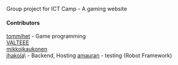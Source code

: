 Group project for ICT Camp - A gaming website

#### Contributors

[tommihet](https://tommihet.github.io/) - Game programming \
[VALTEEE](https://github.com/VALTEEE)\
[mikkojkaukonen](https://github.com/mikkojkaukonen)\
[jhakola](https://github.com/jhakola)\ - Backend, Hosting
[amauran](https://github.com/amauran) - testing (Robot Framework)
